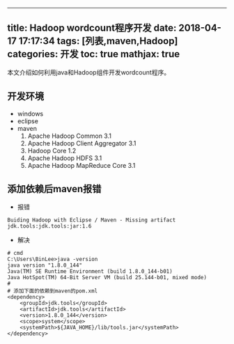 
---
title: Hadoop wordcount程序开发
date: 2018-04-17 17:17:34
tags: [列表,maven,Hadoop]
categories: 开发
toc: true
mathjax: true
---

本文介绍如何利用java和Hadoop组件开发wordcount程序。

<!-- more -->
## 开发环境
- windows
- eclipse
- maven
    1. Apache Hadoop Common 3.1
    2. Apache Hadoop Client Aggregator 3.1
    3. Hadoop Core 1.2
    4. Apache Hadoop HDFS 3.1
    5. Apache Hadoop MapReduce Core 3.1

## 添加依赖后maven报错
- 报错
```
Buiding Hadoop with Eclipse / Maven - Missing artifact jdk.tools:jdk.tools:jar:1.6
```
- 解决
```
# cmd
C:\Users\BinLee>java -version
java version "1.8.0_144"
Java(TM) SE Runtime Environment (build 1.8.0_144-b01)
Java HotSpot(TM) 64-Bit Server VM (build 25.144-b01, mixed mode)
#
# 添加下面的依赖到maven的pom.xml
<dependency>
    <groupId>jdk.tools</groupId>
    <artifactId>jdk.tools</artifactId>
    <version>1.8.0_144</version>
    <scope>system</scope>
    <systemPath>${JAVA_HOME}/lib/tools.jar</systemPath>
</dependency>
```
